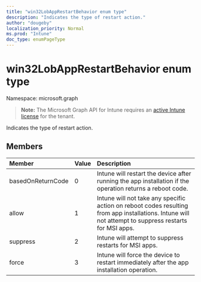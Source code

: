 ```yaml
---
title: "win32LobAppRestartBehavior enum type"
description: "Indicates the type of restart action."
author: "dougeby"
localization_priority: Normal
ms.prod: "Intune"
doc_type: enumPageType
---
```


# win32LobAppRestartBehavior enum type

Namespace: microsoft.graph

> **Note:** The Microsoft Graph API for Intune requires an [active Intune license](https://go.microsoft.com/fwlink/?linkid=839381) for the tenant.

Indicates the type of restart action.

## Members
|Member|Value|Description|
|:---|:---|:---|
|basedOnReturnCode|0|Intune will restart the device after running the app installation if the operation returns a reboot code.|
|allow|1|Intune will not take any specific action on reboot codes resulting from app installations. Intune will not attempt to suppress restarts for MSI apps.|
|suppress|2|Intune will attempt to suppress restarts for MSI apps.|
|force|3|Intune will force the device to restart immediately after the app installation operation.|




